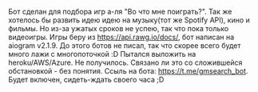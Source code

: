Бот сделан для подбора игр а-ля "Во что мне поиграть?". Так же хотелось бы развить идею идею на музыку(тот же Spotify API), кино и фильмы. Но из-за ужатых сроков не успею, так что пока только видеоигры. Игры беру из https://api.rawg.io/docs/, бот написан на aiogram v2.1.9. До этого ботов не писал, так что скорее всего будет много лажи с многопоточкой :D
Пытался выложить на heroku/AWS/Azure. Не получилось. Связано ли это со сложившейся обстановкой - без понятия.
Ссыль на бота: https://t.me/gmsearch_bot.
Будет включен, сидеть-ждать своего часа ;D

